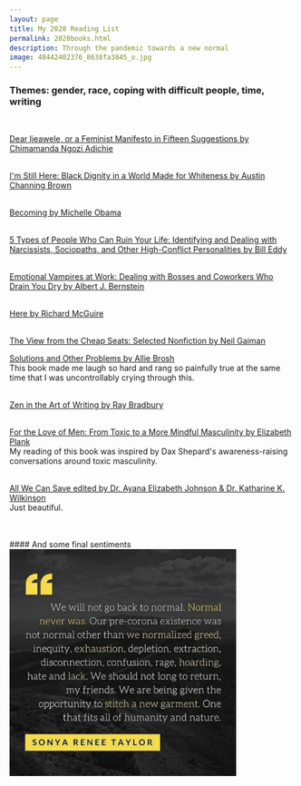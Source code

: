 ```yaml
--- 
layout: page
title: My 2020 Reading List
permalink: 2020books.html
description: Through the pandemic towards a new normal
image: 48442402376_8638fa3845_o.jpg
---
```


### Themes: gender, race, coping with difficult people, time, writing
<br/>

[Dear Ijeawele, or a Feminist Manifesto in Fifteen Suggestions by Chimamanda Ngozi Adichie](https://www.chimamanda.com/book/dear-ijeawele-or-a-feminist-manifesto-in-fifteen-suggestions/)  
<br/>

[I'm Still Here: Black Dignity in a World Made for Whiteness by Austin Channing Brown](http://austinchanning.com/the-book)  
<br/>

[Becoming by Michelle Obama](https://becomingmichelleobama.com/)  
<br/>

[5 Types of People Who Can Ruin Your Life: Identifying and Dealing with Narcissists, Sociopaths, and Other High-Conflict Personalities by Bill Eddy](https://www.highconflictinstitute.com/bookstores/5-types-of-people-who-can-ruin-your-life)  
<br/>

[Emotional Vampires at Work: Dealing with Bosses and Coworkers Who Drain You Dry by Albert J. Bernstein](https://www.goodreads.com/book/show/17118698-emotional-vampires-at-work)  
<br/>

[Here by Richard McGuire](https://www.richard-mcguire.com/new-page-4)  
<br/>

[The View from the Cheap Seats: Selected Nonfiction by Neil Gaiman](https://www.neilgaiman.com/works/Books/The+View+from+the+Cheap+Seats%3A+Selected+Nonfiction/)
<br/>

[Solutions and Other Problems by Allie Brosh](http://hyperboleandahalf.blogspot.com/)<br/>
This book made me laugh so hard and rang so painfully true at the same time that I was uncontrollably crying through this.  
<br/>

[Zen in the Art of Writing by Ray Bradbury](https://www.goodreads.com/book/show/103761.Zen_in_the_Art_of_Writing)  
<br/> 

[For the Love of Men: From Toxic to a More Mindful Masculinity by Elizabeth Plank](http://www.elizabethplank.com/book)<br/>
My reading of this book was inspired by Dax Shepard's awareness-raising conversations around toxic masculinity.  
<br/>

[All We Can Save edited by Dr. Ayana Elizabeth Johnson & Dr. Katharine K. Wilkinson](https://www.allwecansave.earth/)<br/>
Just beautiful.  
<br/>

<br/>
#### And some final sentiments 
<br/>
<img src="../assets/images/sonyareneetaylor.jpg" width="400">
